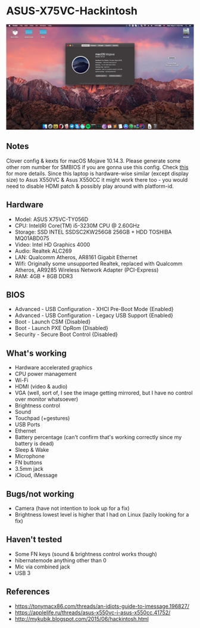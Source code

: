 # ASUS-X75VC-Hackintosh

![Screenshot](https://github.com/Jesterjke/ASUS-X75VC-Hackintosh/raw/master/Screenshots/Screen%20Shot%202019-05-06%20at%203.52.48%20PM.png)

## Notes
Clover config & kexts for macOS Mojave 10.14.3.
Please generate some other rom number for SMBIOS if you are gonna use this config. Check [this](https://tonymacx86.com/threads/an-idiots-guide-to-imessage.196827/) for more details.
Since this laptop is hardware-wise similar (except display size) to Asus X550VC & Asus X550CC it might work there too -
 you would need to disable HDMI patch & possibly play around with platform-id.

## Hardware
* Model: ASUS X75VC-TY056D
* CPU: Intel(R) Core(TM) i5-3230M CPU @ 2.60GHz
* Storage: SSD INTEL SSDSC2KW256G8 256GB + HDD TOSHIBA MQ01ABD075
* Video: Intel HD Graphics 4000
* Audio: Realtek ALC269
* LAN: Qualcomm Atheros, AR8161 Gigabit Ethernet
* Wifi: Originally some unsupported Realtek, replaced with Qualcomm Atheros, AR9285 Wireless Network Adapter (PCI-Express)
* RAM: 4GB + 8GB DDR3

## BIOS
* Advanced - USB Configuration - XHCI Pre-Boot Mode {Enabled}  
* Advanced - USB Configuration - Legacy USB Support {Enabled}  
* Boot - Launch CSM {Disabled}  
* Boot - Launch PXE OpRom {Disabled}  
* Security - Secure Boot Control {Disabled}

## What's working
* Hardware accelerated graphics
* CPU power management
* Wi-Fi
* HDMI (video & audio)
* VGA (well, sort of, I see the image getting mirrored, but I have no control over monitor whatsoever)
* Brightness control
* Sound
* Touchpad (+gestures)
* USB Ports
* Ethernet
* Battery percentage (can't confirm that's working correctly since my battery is dead)
* Sleep & Wake
* Microphone
* FN buttons
* 3.5mm jack
* iCloud, iMessage

## Bugs/not working
* Camera (have not intention to look up for a fix)
* Brightness lowest level is higher that I had on Linux (lazily looking for a fix)

## Haven't tested
* Some FN keys (sound & brightness control works though)
* hibernatemode anything other than 0
* Mic via combined jack
* USB 3

## References
* https://tonymacx86.com/threads/an-idiots-guide-to-imessage.196827/
* https://applelife.ru/threads/asus-x550vc-i-asus-x550cc.41752/
* http://mykubik.blogspot.com/2015/06/hackintosh.html

